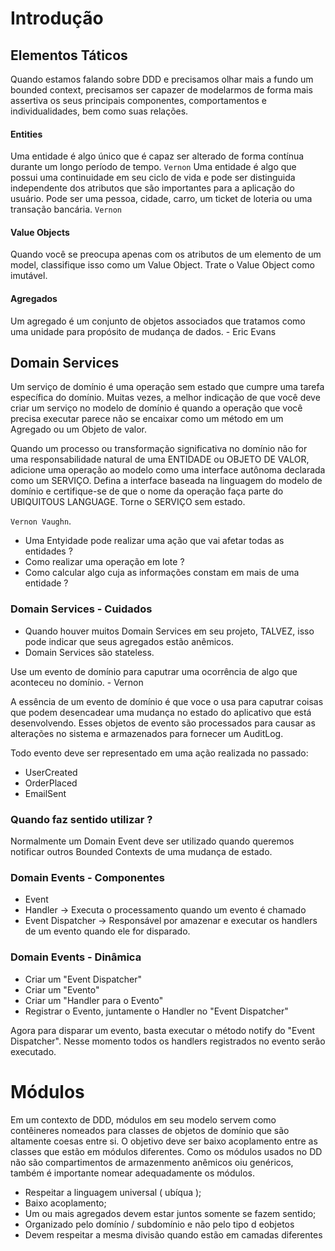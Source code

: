 
# Introdução

## Elementos Táticos

Quando estamos falando sobre DDD e precisamos olhar mais a fundo um bounded context, precisamos ser capazer de modelarmos de forma mais assertiva os seus principais componentes, comportamentos e individualidades, bem como suas relações.  

#### Entities

Uma entidade é algo único que é capaz ser alterado de forma contínua durante um longo período de tempo. `Vernon`
Uma entidade é algo que possui uma continuidade em seu ciclo de vida e pode ser distinguida independente dos atributos que são importantes para a aplicação do usuário. Pode ser uma pessoa, cidade, carro, um ticket de loteria ou uma transação bancária.  `Vernon`

#### Value Objects

Quando você se preocupa apenas com os atributos de um elemento de um model, classifique isso como um Value Object.
Trate o Value Object como imutável.

#### Agregados

 Um agregado é um conjunto de objetos associados que tratamos como uma unidade para propósito de mudança de dados. - Eric Evans

## Domain Services

Um serviço de domínio é uma operação sem estado que cumpre uma tarefa específica do domínio. Muitas vezes, a melhor indicação de que você deve criar um serviço no modelo de domínio é quando a operação que você precisa executar parece não se encaixar como um método em um Agregado ou um Objeto de valor.

Quando um processo ou transformação significativa no domínio não for uma responsabilidade natural de uma ENTIDADE ou OBJETO DE VALOR, adicione uma operação ao modelo como uma interface autônoma declarada como um SERVIÇO. Defina a interface baseada na linguagem do modelo de domínio e certifique-se de que o nome da operação faça parte do UBIQUITOUS LANGUAGE. Torne o SERVIÇO sem estado.

`Vernon Vaughn`.

- Uma Entyidade pode realizar uma ação que vai afetar todas as entidades ?
- Como realizar uma operação em lote ?
- Como calcular algo cuja as informações constam em mais de uma entidade ?

### Domain Services - Cuidados

- Quando houver muitos Domain Services em seu projeto, TALVEZ, isso pode indicar que seus agregados estão anêmicos.
- Domain Services são stateless.

Use um evento de domínio para caputrar uma ocorrência de algo que aconteceu no domínio.  - Vernon

A essência de um evento de domínio é que voce o usa para caputrar coisas que podem desencadear uma mudança no estado do aplicativo que está desenvolvendo. Esses objetos de evento são processados para causar as alterações no sistema e armazenados para fornecer um AuditLog.

Todo evento deve ser representado em uma ação realizada no passado:

- UserCreated
- OrderPlaced
- EmailSent

### Quando faz sentido utilizar ?

Normalmente um Domain Event deve ser utilizado quando queremos notificar outros Bounded Contexts de uma mudança de estado.

### Domain Events  - Componentes

- Event
- Handler -> Executa o processamento quando um evento é chamado
- Event Dispatcher -> Responsável por amazenar e executar os handlers de um evento quando ele for disparado.

### Domain Events - Dinâmica

- Criar um "Event Dispatcher"
- Criar um  "Evento"
- Criar um "Handler para o Evento"
- Registrar o Evento, juntamente o Handler no "Event Dispatcher"

Agora para disparar um evento, basta executar o método notify do "Event Dispatcher". Nesse momento todos os handlers registrados no evento serão executado.

# Módulos

Em um contexto de DDD, módulos em seu modelo servem como contêineres nomeados para classes de objetos de domínio que são altamente coesas entre si. O objetivo deve ser baixo acoplamento entre as classes que estão em módulos diferentes. Como os módulos usados no DD não são compartimentos de armazenmento anêmicos oiu genéricos, também é importante nomear adequadamente os módulos.

- Respeitar a linguagem universal ( ubíqua );
- Baixo acoplamento;
- Um ou mais agregados devem estar juntos somente se fazem sentido;
- Organizado pelo domínio / subdomínio e não pelo tipo d eobjetos
- Devem respeitar a mesma divisão quando estão em camadas diferentes
